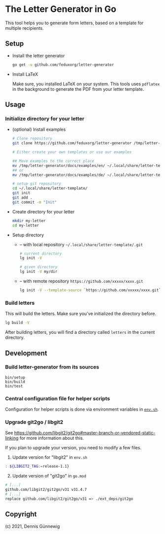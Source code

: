 # The Letter Generator in Go

This tool helps you to generate form letters, based on a template for
multiple recipients.


## Setup

* Install the letter generator

  ~~~bash
  go get -u github.com/feduxorg/letter-generator
  ~~~

* Install LaTeX

  Make sure, you installed LaTeX on your system. This tools uses
  `pdflatex` in the background to generate the PDF from your letter template.

## Usage

### Initialize directory for your letter

* (optional) Install examples

  ~~~bash
  # Clone repository
  git clone https://github.com/feduxorg/letter-generator /tmp/letter-generator

  # Either create your own templates or use our examples

  ## Move examples to the correct place
  mv /tmp/letter-generator/docs/examples/en/ ~/.local/share/letter-template/
  ## or
  mv /tmp/letter-generator/docs/examples/de/ ~/.local/share/letter-template/

  # setup git repository
  cd ~/.local/share/letter-template/
  git init
  git add .
  git commit -m "Init"
  ~~~

* Create directory for your letter

  ~~~bash
  mkdir my-letter
  cd my-letter
  ~~~

* Setup directory

  * &ndash; with local repository `~/.local/share/letter-template/.git`

    ~~~bash
    # current directory
    lg init -V

    # given directory
    lg init -V my/dir
    ~~~

  * &ndash; with remote repository `https://github.com/xxxxx/xxxx.git`

    ~~~bash
    lg init -V --template-source `https://github.com/xxxxx/xxxx.git`
    ~~~

### Build letters

This will build the letters. Make sure you've initialized the directory before.

~~~bash
lg build -V
~~~

After building letters, you will find a directory called `letters` in the
current directory.

## Development

### Build letter-generator from its sources

~~~
bin/setup
bin/build
bin/test
~~~

### Central configuration file for helper scripts

Configuration for helper scripts is done via environment variables in [`env.sh`](env.sh).

### Upgrade git2go / libgit2

See https://github.com/libgit2/git2go#master-branch-or-vendored-static-linking
for more information about this. 

If you plan to upgrade your version, you need to modify a few files.

1. Update version for "libgit2" in `env.sh`

  ~~~bash
: ${LIBGIT2_TAG:=release-1.1}
  ~~~

2. Update version of "git2go" in `go.mod`

  ~~~bash
  # [...]
  github.com/libgit2/git2go/v31 v31.4.7
  # [...]
  replace github.com/libgit2/git2go/v31 => ./ext_deps/git2go
  ~~~

## Copyright

(c) 2021, Dennis Günnewig
